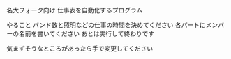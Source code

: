 名大フォーク向け
仕事表を自動化するプログラム

やること
バンド数と照明などの仕事の時間を決めてください
各パートにメンバーの名前を書いてください
あとは実行して終わりです

気まずそうなところがあったら手で変更してください
